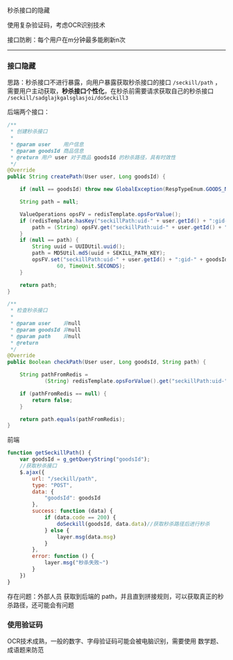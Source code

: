

秒杀接口的隐藏

使用复杂验证码，考虑OCR识别技术

接口防刷：每个用户在m分钟最多能刷新n次

---



### 接口隐藏

思路：秒杀接口不进行暴露，向用户暴露获取秒杀接口的接口 `/seckill/path` ，需要用户主动获取，**秒杀接口个性化**，在秒杀前需要请求获取自己的秒杀接口 `/seckill/sadglajkgalsglasjoi/doSeckill3`



后端两个接口：

```java
/**
 * 创建秒杀接口
 *
 * @param user    用户信息
 * @param goodsId 商品信息
 * @return 用户 user 对于商品 goodsId 的秒杀路径，具有时效性
 */
@Override
public String createPath(User user, Long goodsId) {

    if (null == goodsId) throw new GlobalException(RespTypeEnum.GOODS_NOT_EXIST);

    String path = null;

    ValueOperations opsFV = redisTemplate.opsForValue();
    if (redisTemplate.hasKey("seckillPath:uid-" + user.getId() + ":gid-" + goodsId)) {
        path = (String) opsFV.get("seckillPath:uid-" + user.getId() + ":gid-" + goodsId);
    }
    if (null == path) {
        String uuid = UUIDUtil.uuid();
        path = MD5Util.md5(uuid + SEKILL_PATH_KEY);
        opsFV.set("seckillPath:uid-" + user.getId() + ":gid-" + goodsId, path,
                60, TimeUnit.SECONDS);
    }

    return path;
}

/**
 * 检查秒杀接口
 *
 * @param user    非null
 * @param goodsId 非null
 * @param path    非null
 * @return
 */
@Override
public Boolean checkPath(User user, Long goodsId, String path) {

    String pathFromRedis =
            (String) redisTemplate.opsForValue().get("seckillPath:uid-" + user.getId() + ":gid-" + goodsId);

    if (pathFromRedis == null) {
        return false;
    }

    return path.equals(pathFromRedis);
}
```

前端

```js
function getSeckillPath() {
    var goodsId = g_getQueryString("goodsId");
    //获取秒杀接口
    $.ajax({
        url: "/seckill/path",
        type: "POST",
        data: {
            "goodsId": goodsId
        },
        success: function (data) {
            if (data.code == 200) {
                doSeckill(goodsId, data.data)//获取秒杀路径后进行秒杀
            } else {
                layer.msg(data.msg)
            }
        },
        error: function () {
            layer.msg("秒杀失败~")
        }
    })
}
```

存在问题：外部人员 获取到后端的 path，并且直到拼接规则，可以获取真正的秒杀路径，还可能会有问题



### 使用验证码

OCR技术成熟，一般的数字、字母验证码可能会被电脑识别，需要使用 数学题、成语题来防范













